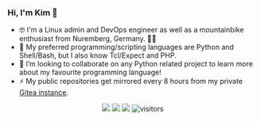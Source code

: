 ### Hi, I'm Kim 👋

- 🤓 I'm a Linux admin and DevOps engineer as well as a mountainbike enthusiast from Nuremberg, Germany. 🚵‍♂️
- 💙 My preferred programming/scripting languages are Python and Shell/Bash, but I also know Tcl/Expect and PHP.
- 👯 I’m looking to collaborate on any Python related project to learn more about my favourite programming language!
- ⚡ My public repositories get mirrored every 8 hours from my private [Gitea instance](https://git.pyas.de).

<div align="center">
  
[![](https://img.shields.io/badge/email-kim%40drechsel.xyz-blue?logo=appveyor)](mailto:kim@drechsel.xyz)
[![](https://img.shields.io/badge/blog-drechsel.xyz-blue?logo=appveyor)](https://drechsel.xyz)
[![](https://img.shields.io/badge/xing-find%20me%20on%20XING-blue?logo=appveyor)](https://www.xing.com/profile/KimOliver_Drechsel)
![visitors](https://visitor-badge.glitch.me/badge?page_id=kimdre.kimdre)

</div>
